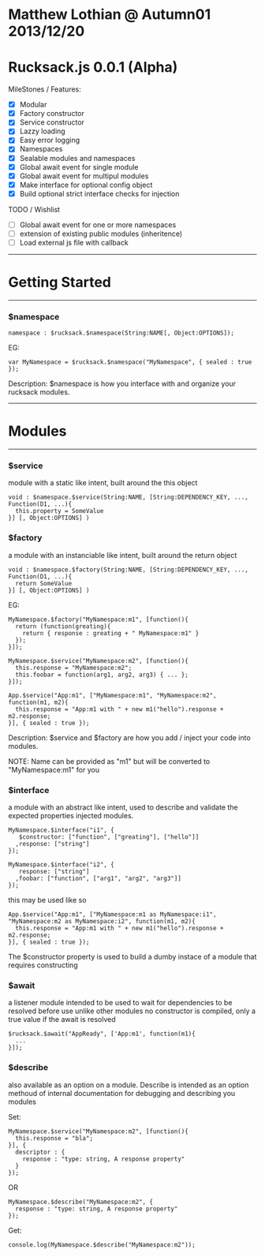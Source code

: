 ﻿
# Matthew Lothian @ Autumn01 2013/12/20 #
#        Rucksack.js 0.0.1 (Alpha)      #


MileStones / Features:

* [x] Modular
* [x] Factory constructor
* [x] Service constructor
* [x] Lazzy loading
* [x] Easy error logging
* [x] Namespaces
* [x] Sealable modules and namespaces
* [x] Global await event for single module
* [x] Global await event for multipul modules
* [x] Make interface for optional config object
* [x] Build optional strict interface checks for injection
 
TODO / Wishlist  

* [ ] Global await event for one or more namespaces
* [ ] extension of existing public modules (inheritence)
* [ ] Load external js file with callback

___
# Getting Started #
___
  ### $namespace ### 
    namespace : $rucksack.$namespace(String:NAME[, Object:OPTIONS]);
  
  EG:
  
    var MyNamespace = $rucksack.$namespace("MyNamespace", { sealed : true });
  
  Description: $namespace is how you interface with and organize your rucksack modules.
___ 
# Modules #
___  
  ### $service ###
  
  module with a static like intent, built around the this object 
  
    void : $namespace.$service(String:NAME, [String:DEPENDENCY_KEY, ..., Function(D1, ...){
      this.property = SomeValue
    }] [, Object:OPTIONS] ) 
  
  ### $factory ### 
  
  a module with an instanciable like intent, built around the return object
  
    void : $namespace.$factory(String:NAME, [String:DEPENDENCY_KEY, ..., Function(D1, ...){
      return SomeValue
    }] [, Object:OPTIONS] ) 
  
  EG:
  
    MyNamespace.$factory("MyNamespace:m1", [function(){
      return (function(greating){
        return { response : greating + " MyNamespace:m1" }
      });
    }]);
    
    MyNamespace.$service("MyNamespace:m2", [function(){
      this.response = "MyNamespace:m2";
      this.foobar = function(arg1, arg2, arg3) { ... };
    }]);
  
    App.$service("App:m1", ["MyNamespace:m1", "MyNamespace:m2", function(m1, m2){
      this.response = "App:m1 with " + new m1("hello").response + m2.response;
    }], { sealed : true });
    
    
  
  Description: $service and $factory are how you add / inject your code into modules.
  
  NOTE: Name can be provided as "m1" but will be converted to "MyNamespace:m1" for you
  
  ### $interface ### 
  
  a module with an abstract like intent, used to describe and validate the expected properties injected modules.
  
    MyNamespace.$interface("i1", {
       $constructor: ["function", ["greating"], ["hello"]]
      ,response: ["string"]
    });
    
    MyNamespace.$interface("i2", {
       response: ["string"]
      ,foobar: ["function", ["arg1", "arg2", "arg3"]]
    });
    
  this may be used like so
    
    App.$service("App:m1", ["MyNamespace:m1 as MyNamespace:i1", "MyNamespace:m2 as MyNamespace:i2", function(m1, m2){
      this.response = "App:m1 with " + new m1("hello").response + m2.response;
    }], { sealed : true });
  
  The $constructor property is used to build a dumby instace of a module that requires constructing
  
  ### $await ###
  
  a listener module intended to be used to wait for dependencies to be resolved before use
  unlike other modules no constructor is compiled, only a true value if the await is resolved

    $rucksack.$await("AppReady", ['App:m1', function(m1){
      ...
    }]);
    
  ### $describe ###
  
  also available as an option on a module. Describe is intended as an 
  option methoud of internal documentation for debugging and describing you modules

  Set:

    MyNamespace.$service("MyNamespace:m2", [function(){
      this.response = "bla";
    }], { 
      descriptor : {
        response : "type: string, A response property"
      }
    });
    
  OR
  
    MyNamespace.$describe("MyNamespace:m2", {
      response : "type: string, A response property"
    });
    
  Get:
    
    console.log(MyNamespace.$describe("MyNamespace:m2"));
  